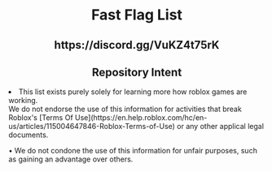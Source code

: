 <h1 align="center">Fast Flag List</h1>
<h2 align="center">https://discord.gg/VuKZ4t75rK</h1>

<h2 align="center">Repository Intent</h2>

<li>This list exists purely solely for learning more how roblox games are working.</li>
We do not endorse the use of this information for activities that break Roblox's [Terms Of Use](https://en.help.roblox.com/hc/en-us/articles/115004647846-Roblox-Terms-of-Use) or any other applical legal documents.

• We do not condone the use of this information for unfair purposes, such as gaining an advantage over others. 
